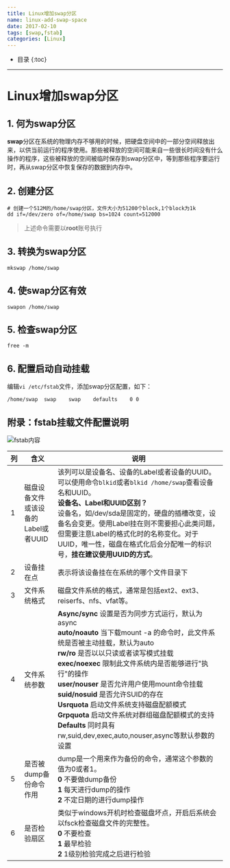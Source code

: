 ```yaml
---
title: Linux增加swap分区
name: linux-add-swap-space
date: 2017-02-10
tags: [swap,fstab]
categories: [Linux]
---
```


* 目录
{:toc}

---

# Linux增加swap分区

## 1. 何为swap分区

**swap**分区在系统的物理内存不够用的时候，把硬盘空间中的一部分空间释放出来，以供当前运行的程序使用。那些被释放的空间可能来自一些很长时间没有什么操作的程序，这些被释放的空间被临时保存到swap分区中，等到那些程序要运行时，再从swap分区中恢复保存的数据到内存中。

## 2. 创建分区

```shell
# 创建一个512M的/home/swap分区，文件大小为51200个block,1个block为1k
dd if=/dev/zero of=/home/swap bs=1024 count=512000
```

> 上述命令需要以**root**账号执行

## 3. 转换为swap分区

```shell
mkswap /home/swap
```

## 4. 使swap分区有效

```shell
swapon /home/swap
```

## 5. 检查swap分区

```shell
free -m
```

## 6. 配置启动自动挂载

编辑`vi /etc/fstab`文件，添加swap分区配置，如下：

```
/home/swap	swap	swap	defaults	0 0
```

## 附录：fstab挂载文件配置说明

![fstab内容](http://ohdpyqlwy.bkt.clouddn.com/14-38-19.png)

|列|含义|说明|
|--|--|--|
|1|磁盘设备文件或该设备的Label或者UUID|该列可以是设备名、设备的Label或者设备的UUID。可以使用命令`blkid`或者`blkid /home/swap`查看设备名和UUID。<br/>**设备名、Label和UUID区别？**<br/>设备名，如/dev/sda是固定的，硬盘的插槽改变，设备名会变更。使用Label挂在则不需要担心此类问题，但需要注意Label的格式化时的名称变化。对于UUID，唯一性，磁盘在格式化后会分配唯一的标识号，**挂在建议使用UUID的方式**。|
|2|设备挂在点|表示将该设备挂在在系统的哪个文件目录下|
|3|文件系统格式|磁盘文件系统的格式，通常是包括ext2、ext3、reiserfs、nfs、vfat等。|
|4|文件系统参数|**Async/sync** 设置是否为同步方式运行，默认为async<br/>**auto/noauto** 当下载mount -a 的命令时，此文件系统是否被主动挂载，默认为auto<br/>**rw/ro** 是否以以只读或者读写模式挂载<br/>**exec/noexec** 限制此文件系统内是否能够进行"执行"的操作<br/>**user/nouser** 是否允许用户使用mount命令挂载<br/>**suid/nosuid** 是否允许SUID的存在<br/>**Usrquota** 启动文件系统支持磁盘配额模式<br/>**Grpquota** 启动文件系统对群组磁盘配额模式的支持<br/>**Defaults** 同时具有rw,suid,dev,exec,auto,nouser,async等默认参数的设置|
|5|是否被dump备份命令作用|dump是一个用来作为备份的命令，通常这个参数的值为0或者1。<br/>**0** 不要做dump备份<br/>**1** 每天进行dump的操作<br/>**2** 不定日期的进行dump操作|
|6|是否检验扇区|类似于windows开机时检查磁盘坏点，开启后系统会以fsck检查磁盘文件的完整性。<br/>**0** 不要检查<br/>**1** 最早检验<br/>**2** 1级别检验完成之后进行检验|
